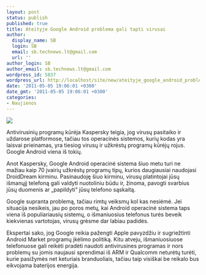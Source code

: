 ```yaml
---
layout: post
status: publish
published: true
title: Ateityje Google Android problema gali tapti virusai
author:
  display_name: SB
  login: SB
  email: sb.technews.lt@gmail.com
  url: ''
author_login: SB
author_email: sb.technews.lt@gmail.com
wordpress_id: 5837
wordpress_url: http://localhost/site/new/ateityje_google_android_problema_gali_tapti_virusai/
date: '2011-05-05 19:06:01 +0300'
date_gmt: '2011-05-05 19:06:01 +0300'
categories:
- Naujienos
---
```

<div class="imgright"><img src="http://technews.lt/upload/Android-virus.jpg"  /></div>
<p>Antivirusinių programų kūrėja Kaspersky teigia, jog virusų pasitaiko ir uždarose platformose, tačiau tos operacinės sistemos, kurių kodas yra laisvai prieinamas, yra tiesiog virusų ir užkrėstų programų kūrėjų rojus. Google Android viena iš tokių.</p>
<p>Anot Kaspersky, Google Android operacinė sistema šiuo metu turi ne mažiau kaip 70 įvairių užkrėstų programų tipų, kurios daugiausiai naudojasi DroidDream kirminu. Pasinaudoję šiuo kirminu, virusų platintojai jūsų išmanųjį telefoną gali valdyti nuotoliniu būdu ir, žinoma, pavogti svarbius jūsų duomenis ar „papildyti“ jūsų telefono sąskaitą.</p>
<p>Google supranta problemą, tačiau rimtų veiksmų kol kas nesiėmė. Jei situacija nesikeis, jau po poros metų, kai Android operacinė sistema taps viena iš populiariausių sistemų, o išmaniuosius telefonus turės beveik kiekvienas vartotojas, virusų grėsme dar labiau padidės.</p>
<p>Ekspertai sako, jog Google reikia pažengti Apple pavyzdžiu ir sugriežtinti Android Market programų įkėlimo politiką. Kitu atveju, išmaniuosiuose telefonuose gali reikėti pradėti naudoti antivirusines programas ir nors problemų su jomis naujausi sprendimai iš ARM ir Qualcomm neturėtų turėti, kurie pasižymės net keturiais branduoliais, tačiau taip visiškai be reikalo bus eikvojama baterijos energija.<br /></p>
